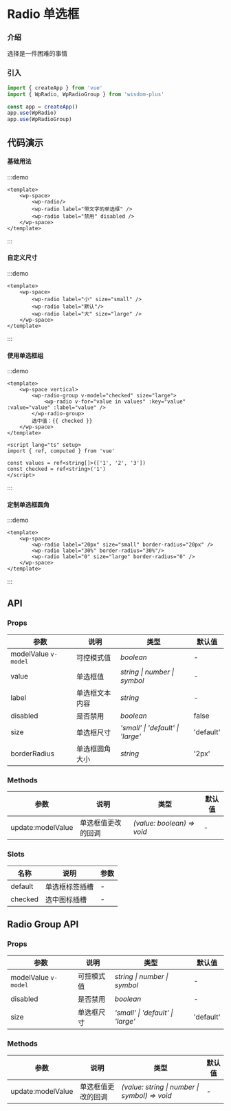 # Radio 单选框

### 介绍

选择是一件困难的事情

### 引入

```js
import { createApp } from 'vue'
import { WpRadio, WpRadioGroup } from 'wisdom-plus'

const app = createApp()
app.use(WpRadio)
app.use(WpRadioGroup)
```

## 代码演示

#### 基础用法

:::demo
```vue
<template>
    <wp-space>
        <wp-radio/>
        <wp-radio label="带文字的单选框" />
        <wp-radio label="禁用" disabled />
    </wp-space>
</template>
```
:::

#### 自定义尺寸

:::demo
```vue
<template>
    <wp-space>
        <wp-radio label="小" size="small" />
        <wp-radio label="默认"/>
        <wp-radio label="大" size="large" />
    </wp-space>
</template>
```
:::

#### 使用单选框组

:::demo
```vue
<template>
    <wp-space vertical>
        <wp-radio-group v-model="checked" size="large">
            <wp-radio v-for="value in values" :key="value" :value="value" :label="value" />
        </wp-radio-group>
        选中值：{{ checked }}
    </wp-space>
</template>

<script lang="ts" setup>
import { ref, computed } from 'vue'

const values = ref<string[]>(['1', '2', '3'])
const checked = ref<string>('1')
</script>
```
:::

#### 定制单选框圆角

:::demo
```vue
<template>
    <wp-space>
        <wp-radio label="20px" size="small" border-radius="20px" />
        <wp-radio label="30%" border-radius="30%"/>
        <wp-radio label="0" size="large" border-radius="0" />
    </wp-space>
</template>
```
:::

## API

### Props

| 参数      | 说明           | 类型                                                                | 默认值 |
| --------- | -------------- | ------------------------------------------------------------------- | ------ |
| modelValue `v-model`   | 可控模式值       | _boolean_          | -     |
| value     | 单选框值   | _string \| number \| symbol_           | -      |
| label | 单选框文本内容 | _string_ | - |
| disabled | 是否禁用 | _boolean_ | false |
| size | 单选框尺寸 | _'small' \| 'default' \| 'large'_ | 'default' |
| borderRadius | 单选框圆角大小 | _string_ | '2px' |

### Methods

| 参数      | 说明           | 类型                                                                | 默认值 |
| --------- | -------------- | ------------------------------------------------------------------- | ------ |
| update:modelValue      | 单选框值更改的回调       | _(value: boolean) => void_          | -     |

### Slots

| 名称    | 说明     | 参数 |
| ------- | -------- | --- |
| default | 单选框标签插槽 | - |
| checked | 选中图标插槽 | - |

## Radio Group API

### Props

| 参数      | 说明           | 类型                                                                | 默认值 |
| --------- | -------------- | ------------------------------------------------------------------- | ------ |
| modelValue `v-model`   | 可控模式值       | _string \| number \| symbol_          | -     |
| disabled     | 是否禁用   | _boolean_           | -      |
| size | 单选框尺寸 | _'small' \| 'default' \| 'large'_ | 'default' |

### Methods

| 参数      | 说明           | 类型                                                                | 默认值 |
| --------- | -------------- | ------------------------------------------------------------------- | ------ |
| update:modelValue      | 单选框值更改的回调       | _(value: string \| number \| symbol) => void_          | -     |